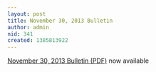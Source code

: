 ```yaml
---
layout: post
title: November 30, 2013 Bulletin
author: admin
nid: 341
created: 1385813922
---
```

<a href="http://www.botwoodsda.org/sites/botwoodsda.org/files/11.%20Novmeber%2030%2C%202013.pdf">November 30, 2013 Bulletin (PDF)</a> now available
